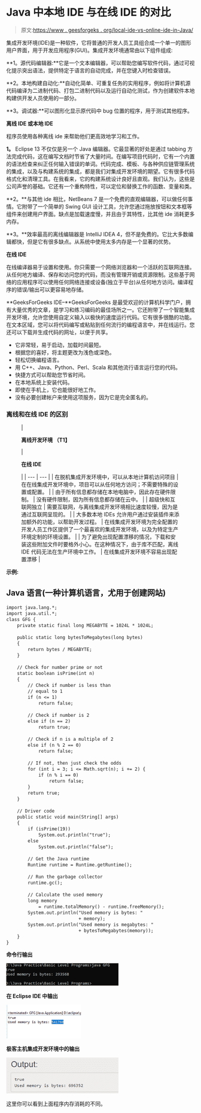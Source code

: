 # Java 中本地 IDE 与在线 IDE 的对比

> 原文:[https://www . geesforgeks . org/local-ide-vs-online-ide-in-Java/](https://www.geeksforgeeks.org/local-ide-vs-online-ide-in-java/)

集成开发环境(IDE)是一种软件，它将普通的开发人员工具组合成一个单一的图形用户界面，用于开发应用程序(GUI)。集成开发环境通常由以下组件组成:

**1。源代码编辑器:**它是一个文本编辑器，可以帮助您编写软件代码，通过可视化提示突出语法，提供特定于语言的自动完成，并在您键入时检查错误。

**2。本地构建自动化:**自动化简单、可重复任务的实用程序，例如将计算机源代码编译为二进制代码、打包二进制代码以及运行自动化测试，作为创建软件本地构建供开发人员使用的一部分。

**3。调试器:**可以图形化显示原代码中 bug 位置的程序，用于测试其他程序。

**离线 IDE 或本地 IDE**

程序员使用各种离线 ide 来帮助他们更高效地学习和工作。

**1。** Eclipse 13 不仅仅是另一个 Java 编辑器。它最显著的好处是通过 tabbing 方法完成代码，这在编写文档时节省了大量时间。在编写项目代码时，它有一个内置的语法检查来纠正任何输入错误的单词。代码完成、模板、与各种供应链管理系统的集成，以及与构建系统的集成，都是我们对集成开发环境的期望。它有很多代码格式化和清理工具。在我看来，它的构建系统设计良好且直观。我们认为，这些是公司声誉的基础。它还有一个重构特性，可以定位和替换工作的函数、变量和类。

**2。**与其他 ide 相比，NetBeans 7 是一个免费的直观编辑器，可以做任何事情。它附带了一个简单的 Swing GUI 设计工具，允许您通过拖放按钮和文本框等组件来创建用户界面。缺点是加载速度慢，并且由于其特性，比其他 ide 消耗更多内存。

**3。**效率最高的离线编辑器是 IntelliJ IDEA 4，但不是免费的。它比大多数编辑都快，但是它有很多缺点。从系统中使用太多内存是一个显著的优势。

**在线 IDE**

在线编译器易于设置和使用。你只需要一个网络浏览器和一个活跃的互联网连接。从任何地方编译、保存和访问您的代码，而没有管理开销或资源限制。这些基于网络的应用程序可以使用任何网络连接或设备(独立于平台)从任何地方访问。编译程序的错误/输出可以更容易地存储。

**GeeksForGeeks IDE–**GeeksForGeeks 是最受欢迎的计算机科学门户，拥有大量优秀的文章，是学习和练习编码的最佳场所之一。它还附带了一个智能集成开发环境，允许您使用自定义输入以极快的速度运行代码。它有很多很酷的功能。在文本区域，您可以将代码编写或粘贴到任何流行的编程语言中，并在线运行。您还可以下载并生成代码的网址，以便于共享。

*   它非常轻，易于启动，加载时间最短。
*   根据您的喜好，将主题更改为浅色或深色。
*   轻松切换编程语言。
*   用 C++、Java、Python、Perl、Scala 和其他流行语言运行您的代码。
*   快捷方式可以帮助您节省时间。
*   在本地系统上安装代码。
*   即使在手机上，它也能很好地工作。
*   没有必要创建帐户来使用这项服务，因为它是完全匿名的。

### **离线和在线 IDE 的区别**

<figure class="table">

| 

**离线开发环境 （T1】**

 | 

**在线 IDE**

 |
| --- | --- |
| 在脱机集成开发环境中，可以从本地计算机访问项目 | 在在线集成开发环境中，项目可以从任何地方访问；不需要特殊的设置或配置。 |
| 由于所有信息都存储在本地电脑中，因此存在硬件限制。 | 没有硬件限制，因为所有信息都存储在云中。 |
| 超级快和互联网独立 | 需要互联网，与离线集成开发环境相比速度较慢，因为是通过互联网呈现的。 |
| 大多数本地 IDEs 允许用户通过安装插件来添加额外的功能，以帮助开发过程。 | 在线集成开发环境为完全配置的开发人员工作区提供了一个最喜欢的集成开发环境，以及为特定生产环境定制的环境设置。 |
| 为了避免出现配置漂移的情况，下载和安装这些附加文件时要格外小心。在这种情况下，由于库不匹配，离线 IDE 代码无法在生产环境中工作。 | 在线集成开发环境不容易出现配置漂移 |

</figure>

**示例:**

## Java 语言(一种计算机语言，尤用于创建网站)

```
import java.lang.*;
import java.util.*;
class GFG {
    private static final long MEGABYTE = 1024L * 1024L;

    public static long bytesToMegabytes(long bytes)
    {
        return bytes / MEGABYTE;
    }

    // Check for number prime or not
    static boolean isPrime(int n)
    {
        // Check if number is less than
        // equal to 1
        if (n <= 1)
            return false;

        // Check if number is 2
        else if (n == 2)
            return true;

        // Check if n is a multiple of 2
        else if (n % 2 == 0)
            return false;

        // If not, then just check the odds
        for (int i = 3; i <= Math.sqrt(n); i += 2) {
            if (n % i == 0)
                return false;
        }
        return true;
    }

    // Driver code
    public static void main(String[] args)
    {
        if (isPrime(19))
            System.out.println("true");
        else
            System.out.println("false");

        // Get the Java runtime
        Runtime runtime = Runtime.getRuntime();

        // Run the garbage collector
        runtime.gc();

        // Calculate the used memory
        long memory
            = runtime.totalMemory() - runtime.freeMemory();
        System.out.println("Used memory is bytes: "
                           + memory);
        System.out.println("Used memory is megabytes: "
                           + bytesToMegabytes(memory));
    }
}
```

**命令行输出**

![](img/ba43cedc285fd718c2201c2780b456d0.png)

**在 Eclipse IDE 中输出**

![](img/fb5e1d959a4e504b84eb95351bd918ac.png)

**极客主机集成开发环境中的输出**

![](img/419b898f15e451af0c2290cc111bf8ea.png)

这里你可以看到上面程序内存消耗的不同。